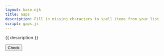 ```yaml
---
layout: base.njk
title: Gaps
description: Fill in missing characters to spell items from your list
script: gaps.js
---
```


{{ description }}

<form id="word-form" tabindex="-1">
    <div id="output"></div>
    <button>Check</button>
</form>
<section id="end" hidden>
    <p>Nice practicing!</p>
    <button id="again">Go again?</button>
</section>
